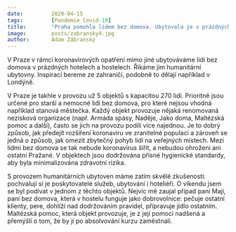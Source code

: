 ```yaml
---
date:         2020-04-15
tags:         [Pandemie Covid-19]
title:        "Praha pomohla lidem bez domova. Ubytovala je v prázdných hotelech a hostelech"
image: 	      posts/zabransky4.jpg
author:       Adam Zábranský
---
```


V Praze v rámci koronavirových opatření mimo jiné ubytováváme lidi bez domova v prázdných hotelech a hostelech. Říkáme jim humanitární ubytovny. Inspiraci bereme ze zahraničí, podobně to dělají například v Londýně. 

V Praze je takhle v provozu už 5 objektů s kapacitou 270 lidí. Prioritně jsou určené pro starší a nemocné lidi bez domova, pro které nejsou vhodná například stanová městečka. Každý objekt provozuje nějaká renomovaná nezisková organizace (např. Armáda spásy, Naděje, Jako doma, Maltézská pomoc a další), často se jich na provozu podílí více najednou. Je to dobrý způsob, jak předejít rozšíření koronaviru ve zranitelné populaci a zároveň se jedná o způsob, jak omezit zbytečný pohyb lidí na veřejných místech. Mezi lidmi bez domova se tak nebude koronavirus šířit, a nebudou ohroženi ani ostatní Pražané. V objektech jsou dodržována přísné hygienické standardy, aby byla minimalizována zdravotní rizika.

S provozem humanitárních ubytoven máme zatím skvělé zkušenosti: pochvalují si je poskytovatelé služeb, ubytování i hoteliéři. O víkendu jsem se byl podívat v jednom z těchto objektů. Nejvíc mě zaujal případ paní Maji, paní bez domova, která v hostelu funguje jako dobrovolnice: pečuje ostatní klienty, pere, dohlíží nad dodržováním pravidel, připravuje jídlo ostatním. Maltézská pomoc, která objekt provozuje, je z její pomoci nadšená a přemýšlí o tom, že by jí po absolvování kurzu zaměstnali.
